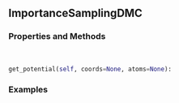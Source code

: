 ## <a id="RynDMC.ImportanceSamplingDMC.ImportanceSamplingDMC">ImportanceSamplingDMC</a>


### Properties and Methods
<a id="RynDMC.ImportanceSamplingDMC.ImportanceSamplingDMC.get_potential">&nbsp;</a>
```python
get_potential(self, coords=None, atoms=None): 
```

### Examples
